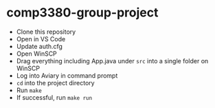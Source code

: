 # comp3380-group-project
- Clone this repository
- Open in VS Code
- Update auth.cfg
- Open WinSCP
- Drag everything including App.java under `src` into a single folder on WinSCP
- Log into Aviary in command prompt
- `cd` into the project directory
- Run `make`
- If successful, run `make run`

